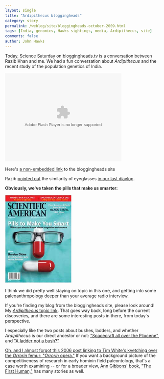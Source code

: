```yaml
---
layout: single 
title: "Ardipithecus bloggingheads" 
category: story
permalink: /weblog/site/bloggingheads-october-2009.html
tags: [India, genomics, Hawks sightings, media, Ardipithecus, site] 
comments: false 
author: John Hawks 
---
```



Today, Science Saturday on <a href="http://bloggingheads.tv">bloggingheads.tv</a> is a conversation between Razib Khan and me. We had a fun conversation about <i>Ardipithecus</i> and the recent study of the population genetics of India. 

<div class="middle-picture">
<embed type="application/x-shockwave-flash" src="http://static.bloggingheads.tv/maulik/offsite/offsite_flvplayer.swf" flashvars="playlist=http%3A%2F%2Fbloggingheads%2Etv%2Fdiavlogs%2Fliveplayer%2Dplaylist%2F23155%2F00%3A00%2F65%3A13" height="288" width="380"></embed>
</div>


Here's <a href="http://bloggingheads.tv/diavlogs/23155">a non-embedded link</a> to the bloggingheads site

Razib <a href="http://scienceblogs.com/gnxp/2009/09/same_glasses_edition.php">pointed out</a> the similarity of eyeglasses <a href="http://bloggingheads.tv/diavlogs/22740">in our last diavlog</a>. 

<b>Obviously, we've taken the pills that make us smarter: </b>


<div class="middle-picture">

<img src="/graphics/scientific-american-pills-smart-cover.jpg" height="287" width="217" alt="Scientific American cover with glasses" />

</div>


I think we did pretty well staying on topic in this one, and getting into some paleoanthropology deeper than your average radio interview. 

If you're finding my blog from the bloggingheads site, please look around! My <a href="http://johnhawks.net/weblog/fossils/ardipithecus"><i>Ardipithecus</i> topic link</a>. That goes way back, long before the current discoveries, and there are some interesting posts in there, from today's perspective. 

I especially like the two posts about bushes, ladders, and whether <i>Ardipithecus</i> is our direct ancestor or not: <a href="http://johnhawks.net/weblog/reviews/evolution/bushes_and_ladders/ladder_vs_bush_white_2006.html">"Spacecraft all over the Pliocene"</a>, and <a href="http://johnhawks.net/weblog/fossils/anamensis/asa_issie_white_2006.html">"A ladder not a bush?"

Oh, and I almost forgot this 2006 post linking to Tim White's kvetching over the <i>Orrorin</i> femur: <a href="http://johnhawks.net/weblog/reviews/early_hominids/bipedalism/white_orrorin_opera_2006.html">"<i>Orrorin</i> opera."</a> If you want a background picture of the competitiveness of research in early hominin field paleontology, that's a case worth examining -- or for a broader view, <a href="http://johnhawks.net/weblog/reviews/early_hominids/gibbons_first_human_review_2006.html">Ann Gibbons' book, "The First Human,"</a> has many stories as well. 




